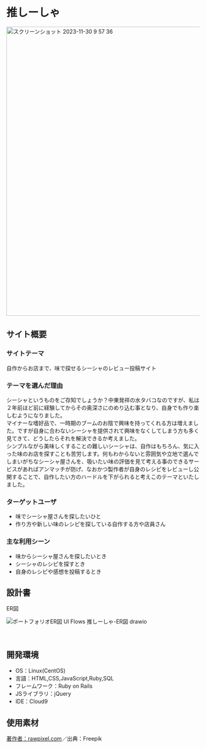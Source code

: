 # 推しーしゃ
​<img width="753" alt="スクリーンショット 2023-11-30 9 57 36" src="https://github.com/19951118/Oshisha/assets/141891762/ce78e46c-4233-4b03-8cb1-0979cf0fa8e7">

## サイト概要
### サイトテーマ
自作からお店まで、味で探せるシーシャのレビュー投稿サイト
​
### テーマを選んだ理由
シーシャというものをご存知でしょうか？中東発祥の水タバコなのですが、私は２年前ほど前に経験してからその奥深さにのめり込む事となり、自身でも作り楽しむようになりました。  
マイナーな嗜好品で、一時期のブームのお陰で興味を持ってくれる方は増えました。ですが自身に合わないシーシャを提供されて興味をなくしてしまう方も多く見てきて、どうしたらそれを解決できるか考えました。  
シンプルながら美味しくすることの難しいシーシャは、自作はもちろん、気に入った味のお店を探すことも苦労します。何もわからないと雰囲気や立地で選んでしまいがちなシーシャ屋さんを、吸いたい味の評価を見て考える事のできるサービスがあればアンマッチが防げ、なおかつ製作者が自身のレシピをレビューし公開することで、自作したい方のハードルを下がられると考えこのテーマといたしました。
​
### ターゲットユーザ
* 味でシーシャ屋さんを探したいひと　
* 作り方や新しい味のレシピを探している自作する方や店員さん
​
### 主な利用シーン
* 味からシーシャ屋さんを探したいとき
* シーシャのレシピを探すとき
* 自身のレシピや感想を投稿するとき
​
## 設計書
ER図  

![ポートフォリオER図 Ul Flows 推しーしゃ-ER図 drawio](https://github.com/19951118/Oshisha/assets/141891762/745cb1ac-f595-44b2-a8bc-f9cef48557c8)

​
## 開発環境
- OS：Linux(CentOS)
- 言語：HTML,CSS,JavaScript,Ruby,SQL
- フレームワーク：Ruby on Rails
- JSライブラリ：jQuery
- IDE：Cloud9

## 使用素材
<a href="https://jp.freepik.com/free-photo/white-smoke-wallpaper-abstract-desktop-background_18100722.htm#query=shisha&position=15&from_view=search&track=sph">著作者：rawpixel.com</a>／出典：Freepik
